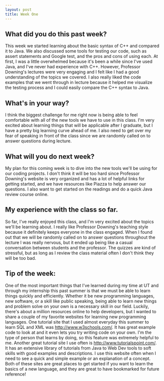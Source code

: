 ```yaml
---
layout: post
title: Week One
---
```


## What did you do this past week?
This week we started learning about the basic syntax of C++ and compared it to Java. We also discussed some tools for testing our code, such as assert statements and Google test, and the pros and cons of using each. At first, I was a little overwhelmed because it's been a while since I've used Java, and I've never had experience with C++. However, Professor Downing's lectures were very engaging and I felt like I had a good understanding of the topics we covered. I also really liked the code examples that we went through in lecture because it helped me visualize the testing process and I could easily compare the C++ syntax to Java.

## What's in  your way?
I think the biggest challenge for me right now is being able to feel comfortable with all of the new tools we have to use in this class. I'm very excited about learning things that will be applicable after I graduate, but I have a pretty big learning curve ahead of me. I also need to get over my fear of speaking in front of the class since we are randomly called on to answer questions during lecture. 

## What will you do next week?
My plan for this coming week is to dive into the new tools we'll be using for our coding projects. I don't think it will be too hard since Professor Downing's website is very organized and has a lot of helpful links for getting started, and we have resources like Piazza to help answer our questions. I also want to get started on the readings and do a quick Java review course online. 

## My experience with the class so far.
So far, I've really enjoyed this class, and I'm very excited about the topics we'll be learning about. I really like Professor Downing's teaching style because it definitely keeps everyone in the class engaged. When I found out that we will be randomly called on to answer questions throughout the lecture I was really nervous, but it ended up being like a casual conversation between students and the professor. The quizzes are kind of stressful, but as long as I review the class material often I don't think they will be too bad. 

## Tip of the week:
One of the most important things that I've learned during my time at UT and through my internship this past summer is that we must be able to learn things quickly and efficiently. Whether it be new programming languages, new software, or a skill like public speaking, being able to learn new things and problem solve on your own is a necessary skill in our field. Luckily, there's about a million resources online to help developers, but I wanted to share a couple of my favorite websites for learning new programming languages. One tutorial site that I used almost everyday this summer to learn SQL and XML was <http://www.w3schools.com/>. It has great example code to look at and it even lets you try writing code on your own. I'm the type of person that learns by doing, so this feature was extremely helpful to me. Another great tutorial site I use often is <http://www.tutorialspoint.com/>. It has an extensive library of tutorials from Java to Web Dev tools to soft skills with good examples and descriptions. I use this website often when I need to see a quick and simple example or an explanation of a concept. Both of these sites are great places to get started if you want to learn the basics of a new language, and they are great to have bookmarked for future reference!
